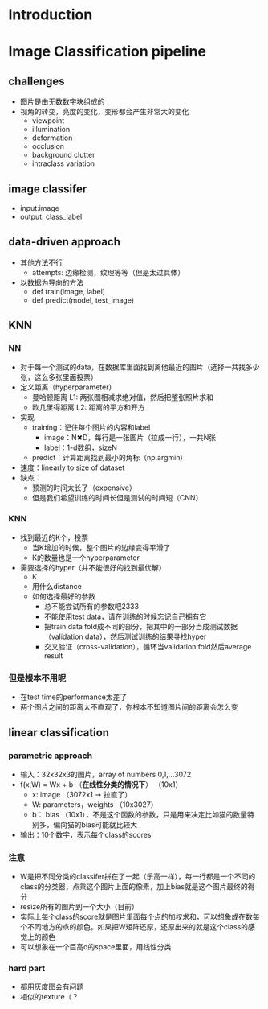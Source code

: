 # Introduction

# Image Classification pipeline
## challenges 
* 图片是由无数数字块组成的
* 视角的转变，亮度的变化，变形都会产生非常大的变化
	* viewpoint
	* illumination
	* deformation
	* occlusion
	* background clutter
	* intraclass variation

## image classifer
* input:image
* output: class_label

## data-driven approach
* 其他方法不行
	* attempts: 边缘检测，纹理等等（但是太过具体）
* 以数据为导向的方法
	* def train(image, label)
	* def predict(model, test_image)

## KNN
### NN
* 对于每一个测试的data，在数据库里面找到离他最近的图片（选择一共找多少张，这么多张里面投票）
* 定义距离（hyperparameter）
	* 曼哈顿距离 L1: 两张图相减求绝对值，然后把整张照片求和
	* 欧几里得距离 L2: 距离的平方和开方
* 实现
	* training：记住每个图片的内容和label
		* image：N✖D，每行是一张图片（拉成一行），一共N张
		* label：1-d数组，sizeN
	* predict：计算距离找到最小的角标（np.argmin)
* 速度：linearly to size of dataset
* 缺点：
	* 预测的时间太长了（expensive）
	* 但是我们希望训练的时间长但是测试的时间短（CNN）

### KNN
* 找到最近的K个，投票
	* 当K增加的时候，整个图片的边缘变得平滑了
	* K的数量也是一个hyperparameter
* 需要选择的hyper（并不能很好的找到最优解）
	* K
	* 用什么distance
	* 如何选择最好的参数
		* 总不能尝试所有的参数吧2333
		* 不能使用test data，请在训练的时候忘记自己拥有它
		* 把train data fold成不同的部分，把其中的一部分当成测试数据（validation data），然后测试训练的结果寻找hyper
		* 交叉验证（cross-validation），循环当validation fold然后average result

### 但是根本不用呢
* 在test time的performance太差了
* 两个图片之间的距离太不直观了，你根本不知道图片间的距离会怎么变

## linear classification
### parametric approach
* 输入：32x32x3的图片，array of numbers 0,1,...3072
* f(x,W) = Wx + b （**在线性分类的情况下**） （10x1）
	* x: image （3072x1 -> 拉直了）
	* W: parameters，weights （10x3027）
	* b： bias （10x1），不是这个函数的参数，只是用来决定比如猫的数量特别多，偏向猫的bias可能就比较大
* 输出：10个数字，表示每个class的scores

### 注意
* W是把不同分类的classifer拼在了一起（乐高一样），每一行都是一个不同的class的分类器，点乘这个图片上面的像素，加上bias就是这个图片最终的得分
* resize所有的图片到一个大小（目前）
* 实际上每个class的score就是图片里面每个点的加权求和，可以想象成在数每个不同地方的点的颜色。如果把W矩阵还原，还原出来的就是这个class的感觉上的颜色
* 可以想象在一个巨高d的space里面，用线性分类

### hard part
* 都用灰度图会有问题
* 相似的texture（？
